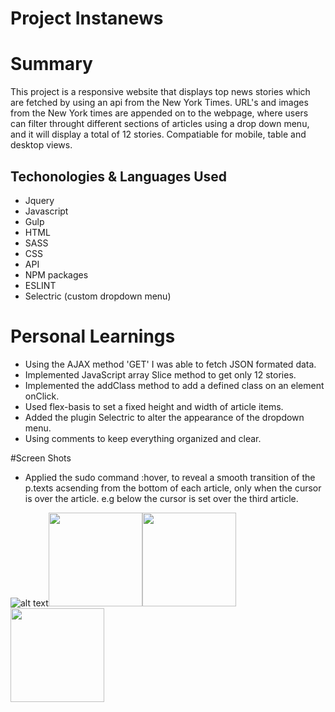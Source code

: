 # Project Instanews

# Summary
  This project is a responsive website that displays top news stories which are fetched by using an api from the New York Times. URL's and images from the New York times are appended on to the webpage, where users can filter throught different sections of articles using a drop down menu, and it will display a total of 12 stories. Compatiable for mobile, table and desktop views. 

## Techonologies & Languages Used
* Jquery
* Javascript
* Gulp
* HTML
* SASS
* CSS
* API
* NPM packages
* ESLINT
* Selectric (custom dropdown menu)

# Personal Learnings
* Using the AJAX method 'GET' I was able to fetch JSON formated data.
* Implemented JavaScript array Slice method to get only 12 stories.
* Implemented the addClass method to add a defined class on an element onClick.
* Used flex-basis to set a fixed height and width of article items.
* Added the plugin Selectric to alter the appearance of the dropdown menu.
* Using comments to keep everything organized and clear.

#Screen Shots
* Applied the sudo command :hover, to reveal a smooth transition of the p.texts      acsending from the bottom of each article, only when the cursor is over the article. e.g below the cursor is set over the third article.

![alt text](https://i.imgur.com/GSrKPmj.png)<img src="screenshots/news.png" width="150px"><img src="screenshots/newst.png" width="150px"><img src="screenshots/newsm.png" width="150px">




